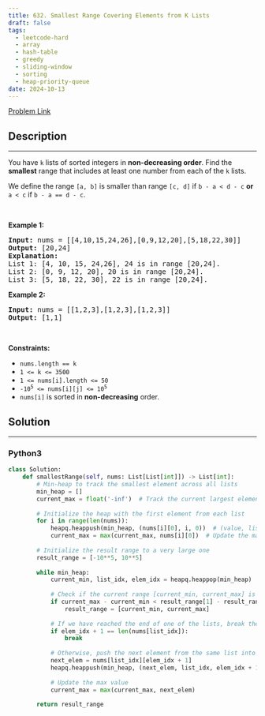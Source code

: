 ```yaml
---
title: 632. Smallest Range Covering Elements from K Lists
draft: false
tags: 
  - leetcode-hard
  - array
  - hash-table
  - greedy
  - sliding-window
  - sorting
  - heap-priority-queue
date: 2024-10-13
---
```


[Problem Link](https://leetcode.com/problems/smallest-range-covering-elements-from-k-lists/)

## Description

---
<p>You have <code>k</code> lists of sorted integers in <strong>non-decreasing&nbsp;order</strong>. Find the <b>smallest</b> range that includes at least one number from each of the <code>k</code> lists.</p>

<p>We define the range <code>[a, b]</code> is smaller than range <code>[c, d]</code> if <code>b - a &lt; d - c</code> <strong>or</strong> <code>a &lt; c</code> if <code>b - a == d - c</code>.</p>

<p>&nbsp;</p>
<p><strong class="example">Example 1:</strong></p>

<pre>
<strong>Input:</strong> nums = [[4,10,15,24,26],[0,9,12,20],[5,18,22,30]]
<strong>Output:</strong> [20,24]
<strong>Explanation: </strong>
List 1: [4, 10, 15, 24,26], 24 is in range [20,24].
List 2: [0, 9, 12, 20], 20 is in range [20,24].
List 3: [5, 18, 22, 30], 22 is in range [20,24].
</pre>

<p><strong class="example">Example 2:</strong></p>

<pre>
<strong>Input:</strong> nums = [[1,2,3],[1,2,3],[1,2,3]]
<strong>Output:</strong> [1,1]
</pre>

<p>&nbsp;</p>
<p><strong>Constraints:</strong></p>

<ul>
	<li><code>nums.length == k</code></li>
	<li><code>1 &lt;= k &lt;= 3500</code></li>
	<li><code>1 &lt;= nums[i].length &lt;= 50</code></li>
	<li><code>-10<sup>5</sup> &lt;= nums[i][j] &lt;= 10<sup>5</sup></code></li>
	<li><code>nums[i]</code>&nbsp;is sorted in <strong>non-decreasing</strong> order.</li>
</ul>


## Solution

---
### Python3
``` py title='smallest-range-covering-elements-from-k-lists'
class Solution:
    def smallestRange(self, nums: List[List[int]]) -> List[int]:
        # Min-heap to track the smallest element across all lists
        min_heap = []
        current_max = float('-inf')  # Track the current largest element in the window
        
        # Initialize the heap with the first element from each list
        for i in range(len(nums)):
            heapq.heappush(min_heap, (nums[i][0], i, 0))  # (value, list_index, element_index)
            current_max = max(current_max, nums[i][0])  # Update the max value
        
        # Initialize the result range to a very large one
        result_range = [-10**5, 10**5]
        
        while min_heap:
            current_min, list_idx, elem_idx = heapq.heappop(min_heap)  # Pop the smallest element
            
            # Check if the current range [current_min, current_max] is smaller
            if current_max - current_min < result_range[1] - result_range[0]:
                result_range = [current_min, current_max]
            
            # If we have reached the end of one of the lists, break the loop
            if elem_idx + 1 == len(nums[list_idx]):
                break
            
            # Otherwise, push the next element from the same list into the heap
            next_elem = nums[list_idx][elem_idx + 1]
            heapq.heappush(min_heap, (next_elem, list_idx, elem_idx + 1))
            
            # Update the max value
            current_max = max(current_max, next_elem)
        
        return result_range
```

